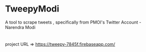# TweepyModi
A tool to scrape tweets , specifically from PMOI's Twitter Account - Narendra Modi
#

project URL => https://tweepy-7845f.firebaseapp.com/

